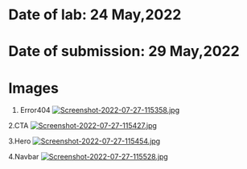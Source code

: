 # Date of lab: 24 May,2022
# Date of submission: 29 May,2022
<h1>Images</h1>

1. Error404
[![Screenshot-2022-07-27-115358.jpg](https://i.postimg.cc/Nffx5C85/Screenshot-2022-07-27-115358.jpg)](https://postimg.cc/t7w6c5Mj)

2.CTA
[![Screenshot-2022-07-27-115427.jpg](https://i.postimg.cc/G3zFwJ0r/Screenshot-2022-07-27-115427.jpg)](https://postimg.cc/3W442GJb)

3.Hero
[![Screenshot-2022-07-27-115454.jpg](https://i.postimg.cc/RF4H2qXN/Screenshot-2022-07-27-115454.jpg)](https://postimg.cc/HJvnyWGg)

4.Navbar
[![Screenshot-2022-07-27-115528.jpg](https://i.postimg.cc/Fs8JNTTt/Screenshot-2022-07-27-115528.jpg)](https://postimg.cc/vc7mvtRX)
